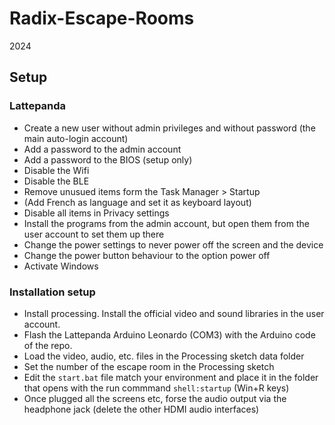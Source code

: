 # Radix-Escape-Rooms
 2024

## Setup

### Lattepanda
- Create a new user without admin privileges and without password (the main auto-login account)
- Add a password to the admin account
- Add a password to the BIOS (setup only)
- Disable the Wifi
- Disable the BLE
- Remove unusued items form the Task Manager > Startup
- (Add French as language and set it as keyboard layout)
- Disable all items in Privacy settings
- Install the programs from the admin account, but open them from the user account to set them up there
- Change the power settings to never power off the screen and the device
- Change the power button behaviour to the option power off
- Activate Windows

### Installation setup
- Install processing. Install the official video and sound libraries in the user account.
- Flash the Lattepanda Arduino Leonardo (COM3) with the Arduino code of the repo.
- Load the video, audio, etc. files in the Processing sketch data folder
- Set the number of the escape room in the Processing sketch
- Edit the `start.bat` file match your environment and place it in the folder that opens with the run commmand `shell:startup` (Win+R keys)
- Once plugged all the screens etc, forse the audio output via the headphone jack (delete the other HDMI audio interfaces)
